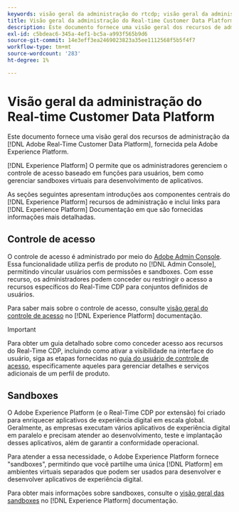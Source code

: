 ```yaml
---
keywords: visão geral da administração do rtcdp; visão geral da administração
title: Visão geral da administração do Real-time Customer Data Platform
description: Este documento fornece uma visão geral dos recursos de administração do Adobe Real-time Customer Data Platform, fornecidos pela Adobe Experience Platform.
exl-id: c5bdeac6-345a-4ef1-bc5a-a993f565b9d6
source-git-commit: 14e3eff3ea2469023823a35ee1112568f5b5f4f7
workflow-type: tm+mt
source-wordcount: '283'
ht-degree: 1%

---
```


# Visão geral da administração do Real-time Customer Data Platform

Este documento fornece uma visão geral dos recursos de administração da [!DNL Adobe Real-Time Customer Data Platform], fornecida pela Adobe Experience Platform.

[!DNL Experience Platform] O permite que os administradores gerenciem o controle de acesso baseado em funções para usuários, bem como gerenciar sandboxes virtuais para desenvolvimento de aplicativos.

As seções seguintes apresentam introduções aos componentes centrais do [!DNL Experience Platform] recursos de administração e inclui links para [!DNL Experience Platform] Documentação em que são fornecidas informações mais detalhadas.

## Controle de acesso

O controle de acesso é administrado por meio do [Adobe Admin Console](https://adminconsole.adobe.com). Essa funcionalidade utiliza perfis de produto no [!DNL Admin Console], permitindo vincular usuários com permissões e sandboxes. Com esse recurso, os administradores podem conceder ou restringir o acesso a recursos específicos do Real-Time CDP para conjuntos definidos de usuários.

Para saber mais sobre o controle de acesso, consulte [visão geral do controle de acesso](../../access-control/home.md) no [!DNL Experience Platform] documentação.

>[!IMPORTANT]
>
>Para obter um guia detalhado sobre como conceder acesso aos recursos do Real-Time CDP, incluindo como ativar a visibilidade na interface do usuário, siga as etapas fornecidas no [guia do usuário de controle de acesso](../../access-control/ui/overview.md), especificamente aqueles para gerenciar detalhes e serviços adicionais de um perfil de produto.

## Sandboxes

O Adobe Experience Platform (e o Real-Time CDP por extensão) foi criado para enriquecer aplicativos de experiência digital em escala global. Geralmente, as empresas executam vários aplicativos de experiência digital em paralelo e precisam atender ao desenvolvimento, teste e implantação desses aplicativos, além de garantir a conformidade operacional.

Para atender a essa necessidade, o Adobe Experience Platform fornece &quot;sandboxes&quot;, permitindo que você partilhe uma única [!DNL Platform] em ambientes virtuais separados que podem ser usados para desenvolver e desenvolver aplicativos de experiência digital.

Para obter mais informações sobre sandboxes, consulte o [visão geral das sandboxes](../../sandboxes/home.md) no [!DNL Experience Platform] documentação.
